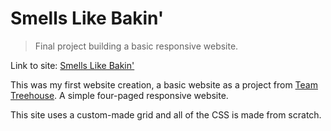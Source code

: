 # Smells Like Bakin'
> Final project building a basic responsive website.

Link to site:
[Smells Like Bakin'](http://smellslikebakin.devingrayllc.com/)

This was my first website creation, a basic website as a project from [Team Treehouse](http://teamtreehouse.com). A simple four-paged responsive website.

This site uses a custom-made grid and all of the CSS is made from scratch.
